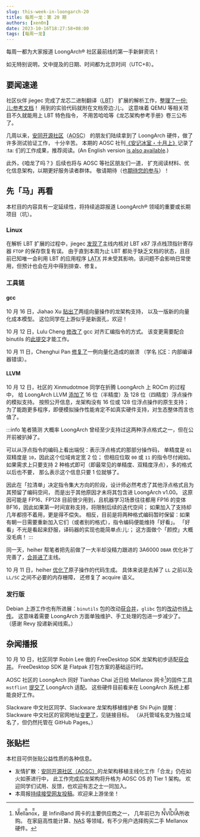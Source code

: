 ```yaml
---
slug: this-week-in-loongarch-20
title: 每周一龙：第 20 期
authors: [xen0n]
date: 2023-10-16T18:27:58+08:00
tags: [每周一龙]
---
```


每周一都为大家报道 LoongArch&reg; 社区最前线的第一手新鲜资讯！

<!-- truncate -->

如无特别说明，文中提及的日期、时间都为北京时间（UTC+8）。

## 要闻速递

社区伙伴 jiegec 完成了龙芯二进制翻译（<abbr title="Loongson Binary Translation">LBT</abbr>）
扩展的解析工作，[整理了一份:儿:参考文档](https://github.com/jiegec/la-inst/blob/master/LBT.md)！
用到的实验代码就附在文档旁边:儿:。
这意味着 QEMU 等相关项目不久就能用上 LBT 特色指令，
不用苦哈哈等《龙芯架构参考手册》卷三公布了。

几周以来，[安同开源社区][aosc]（<abbr title="Anthon Open Source Community">AOSC</abbr>）
的朋友们陆续拿到了 LoongArch 硬件，做了许多测试验证工作，
十分辛苦。
本期的 AOSC 社刊[《安记冰室・十月上》](https://github.com/AOSC-Dev/newsroom/blob/76c6dc1571cba2af74673b51df70f5f3d43ed1a0/coffee-break/20231014/zh_CN.md)记录了
:ta: 们的工作成果，推荐阅读。(An English version [is also available](https://github.com/AOSC-Dev/newsroom/blob/76c6dc1571cba2af74673b51df70f5f3d43ed1a0/coffee-break/20231014/en.md).)

此外，《咱龙了吗？》后续也将与 AOSC 等社区朋友们一道，
扩充阅读材料、优化信息架构，以期更好服务读者群体。
敬请期待（也[期待您的参与](https://github.com/loongson-community/areweloongyet)）！

## 先「马」再看

本栏目的内容具有一定延续性，将持续追踪报道 LoongArch&reg; 领域的重要或长期项目（坑）。

### Linux

在解析 LBT 扩展的过程中，jiegec [发现了](https://bugzilla.kernel.org/show_bug.cgi?id=218012)主线内核对
LBT x87 浮点栈顶指针寄存器 `FTOP` 的保存恢复有误。
由于直到本周为止 LBT 都处于缺乏文档的状态，且目前已知唯一会利用 LBT 的应用程序 <abbr title="Loongson Architecture Translator for x86">LATX</abbr> 并未受其影响，该问题不会影响日常使用，但预计也会在月中得到排查、修复。

### 工具链

#### gcc

10 月 16 日，Jiahao Xu [贴出了](https://gcc.gnu.org/pipermail/gcc-patches/2023-October/633086.html)两组向量操作的龙架构支持，
以及一版新的向量化成本模型。
这位同学在上游似乎是新面孔，欢迎！

10 月 12 日，Lulu Cheng [修改了](https://gcc.gnu.org/pipermail/gcc-patches/2023-October/632748.html)
gcc 对齐汇编指令的方式。
该变更需要配合 binutils 的[此提交](https://sourceware.org/git/gitweb.cgi?p=binutils-gdb.git;a=commitdiff;h=1fb3cdd87ec61715a5684925fb6d6a6cf53bb97c)才能工作。

10 月 11 日，Chenghui Pan [修复了](https://gcc.gnu.org/pipermail/gcc-patches/2023-October/632607.html)一例向量化造成的崩溃
（学名 <abbr title="internal compiler error">ICE</abbr>：内部编译器错误）。

#### LLVM

10 月 12 日，社区的 Xinmudotmoe 同学在折腾 LoongArch 上 ROCm 的过程中，
给 LoongArch LLVM [添加了](https://github.com/llvm/llvm-project/pull/68851)
16 位（半精度）及 128 位（四精度）浮点操作的模拟支持。
按照公开信息，龙架构没有 16 位或 128 位浮点操作的原生支持；
为了能跑更多程序，即便模拟操作性能肯定不如真实硬件支持，对生态整体而言也值了。

:::info 笔者猜测
大概率 LoongArch 曾经至少支持过这两种浮点格式之一，但在公开前被扒掉了。

可以从浮点指令的编码上看出端倪：表示浮点格式的那部分操作码，
单精度是 `01` 双精度是 `10`，因此这个位域肯定宽 2 位；
但相应位取 `00` 或 `11` 的指令尽付阙如。
如果需求上只要支持 2 种格式即可（即最常见的单精度、双精度浮点），多的格式以后也不要，
那么表示这个信息只要 1 位就够了。

因此在「拉清单」决定指令集大方向的阶段，设计师必然考虑了其他浮点格式且为其预留了编码空间，
而是出于其他原因才未将其包含进 LoongArch v1.00。
这原因可能是 FP16、FP128 目前很少用到，且机器学习场景往往都用 FP16
的变体 BF16，因此如果第一时间宣称支持，将限制后续的迭代空间；
如果加入了支持却几年都捞不着用，更是得不偿失。
相反，目前是将两种格式编码暂时保留：如果有朝一日需要重新加入它们（或者别的格式），指令编码便能维持「好看」。
「好看」不光是看起来舒服，译码器的实现也能简单点:儿:；
这方面做个「颜控」大概没毛病！
:::

同一天，heiher 帮笔者把先前做了一大半却没精力跟进的 3A6000 `DBAR`
优化补丁完善了，[合并进了](https://github.com/llvm/llvm-project/pull/68787)主线。

10 月 11 日，heiher [优化了](https://github.com/llvm/llvm-project/pull/67391)原子操作的代码生成。
具体来说是去掉了 `LL` 之前以及 `LL/SC` 之间不必要的内存栅障，
还修复了 acquire 语义。

### 发行版

Debian 上游工作也有所进展：`binutils` 包的改动[获合并](https://tracker.debian.org/news/1470074/accepted-binutils-2415020231010-1-source-amd64-all-into-experimental/)，`glibc`
包的[改动](https://salsa.debian.org/glibc-team/glibc/-/commit/859b3e39e09a57f0735f04514d2b574f80c3926c)也[待上传](https://bugs.debian.org/cgi-bin/bugreport.cgi?bug=1053717)。
这意味着需要 LoongArch 方面单独维护、手工处理的包进一步减少了。
（感谢 Revy 投递新闻线索。）

## 杂闻播报

<a name="freedesktop-sdk-initial-support-merged"></a>
10 月 10 日，社区同学 Robin Lee 做的 FreeDesktop SDK 龙架构初步适配[获合并](https://gitlab.com/freedesktop-sdk/freedesktop-sdk/-/merge_requests/12203)。
FreeDesktop SDK 是 Flatpak 打包方案的基础运行时。

AOSC 社区的 LoongArch 同好 Tianhao Chai 近日给 Mellanox 网卡[^注一]的固件工具 `mstflint`
[提交了](https://github.com/Mellanox/mstflint/pull/836) LoongArch 适配。
这些硬件目前看来在 LoongArch 系统上都能良好工作。

[^注一]: <ruby>Mellanox<rt>迈络思</rt></ruby>，是 InfiniBand 网卡的主要供应商之一，
几年前已为 <ruby>NVIDIA<rt>英伟达</rt></ruby>所收购。
在家庭高性能计算、<abbr title="network-attached storage">NAS</abbr> 等领域，有不少用户选择购买二手 Mellanox 硬件。

Slackware 中文社区同学、Slackware 龙架构移植维护者 Shi Pujin 提醒：Slackware
中文社区的官网地址[变更了](http://www.slackwarecn.cn)，见链接目标。
（从托管域名变为独立域名了，但仍然托管在 GitHub Pages。）


## 张贴栏

本栏目可供张贴公益性质的各种信息。

* 友情扩散：[安同开源社区（AOSC）][aosc]的龙架构移植主线化工作「合龙」仍在如火如荼进行中，
  此工作完成后龙架构将升格为 AOSC OS 的 Tier 1 架构。
  欢迎同学们试用、反馈，也欢迎有志之士一同加入。
* 本周报[持续接受网友投稿][call-for-submissions]。欢迎来上游坐坐！

[aosc]: https://aosc.io
[call-for-submissions]: https://github.com/loongson-community/areweloongyet/issues/16
